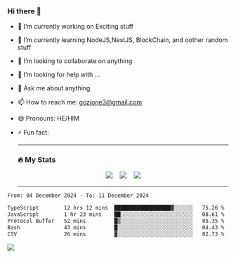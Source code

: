 ### Hi there 👋

<!--
**charlieScript/charlieScript** is a ✨ _special_ ✨ repository because its `README.md` (this file) appears on your GitHub profile.

Here are some ideas to get you started: -->

- 🔭 I’m currently working on Exciting stuff
- 🌱 I’m currently learning NodeJS,NestJS, BlockChain, and oother random stuff
- 👯 I’m looking to collaborate on anything
- 🤔 I’m looking for help with ...
- 💬 Ask me about anything
- 📫 How to reach me: gozione3@gmail.com
- 😄 Pronouns: HE/HIM
- ⚡ Fun fact:


  ---

  ### :fire: My Stats

  <div id="stats" align="center">
  <img src="http://github-readme-streak-stats.herokuapp.com?user=charlieScript&theme=dark&date_format=M%20j%5B%2C%20Y%5D" />&nbsp;&nbsp;&nbsp;
  <img src="https://github-readme-stats.vercel.app/api/top-langs/?username=charlieScript&layout=compact&theme=vision-friendly-dark"/>&nbsp;&nbsp;&nbsp;
  <img src="https://github-readme-stats.vercel.app/api?username=charlieScript&show_icons=true&theme=radical"/>
  </div>

  ---



<!--START_SECTION:waka-->

```txt
From: 04 December 2024 - To: 11 December 2024

TypeScript        12 hrs 12 mins  ██████████████████▓░░░░░░   75.26 %
JavaScript        1 hr 23 mins    ██░░░░░░░░░░░░░░░░░░░░░░░   08.61 %
Protocol Buffer   52 mins         █▒░░░░░░░░░░░░░░░░░░░░░░░   05.35 %
Bash              43 mins         █░░░░░░░░░░░░░░░░░░░░░░░░   04.43 %
CSV               26 mins         ▓░░░░░░░░░░░░░░░░░░░░░░░░   02.73 %
```

<!--END_SECTION:waka-->
![](https://komarev.com/ghpvc/?username=charlieScript)

